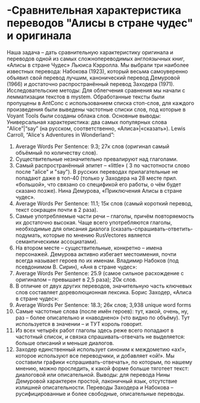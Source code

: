# -Сравнительная характеристика переводов "Алисы в стране чудес" и оригинала

Наша задача – дать сравнительную характеристику оригинала и переводов одной из самых сложнопереводимых англоязычных книг, «Алисы в стране Чудес» Льюиса Кэрролла. Мы выбрали три наиболее известных перевода: Набокова (1923), который весьма самоуверенно объявил свой перевод лучшим, канонический перевод Демуровой (1966) и достаточно распространённый перевод Заходера (1971). 
Исследовательские методы:
Для облегчения сравнения мы начали с лемматизации текстов в mystem. Обработанные тексты были пропущены в AntConc с использованием списка стоп-слов, для каждого произведения были выведены частотные списки слов, под которые в Voyant Tools были созданы облака слов. 
Основные выводы:
Универсальная характеристика: два самых популярных слова “Alice”|“say” (на русском, соответственно, «Алиса»|«сказать»). 
Lewis Carroll, “Alice's Adventures in Wonderland”: 
1. Average Words Per Sentence: 9.3; 27к слов (оригинал самый объёмный по количеству слов). 
2. Существительные  незначительно превалируют над глаголами. 
3. Самый распространённый эпитет – «little» ( 3 по частотности слово после "alice" и "say"). В русских переводах прилагательные не попадают даже в топ-40 (только у Заходера на 28 месте прил. «большой», что связано со спецификой его работы, о чём будет сказано позже). 
Нина Демурова, «Приключения Алисы в стране чудес». 
1. Average Words Per Sentence: 11.1; 15к слов (самый короткий перевод, текст сокращен почти в 2 раза). 
2. Самые употребляемые части речи – глаголы, причём повторяемость их достаточно высокая. Чаще всего употребляются глаголы, необходимые для описания диалога (сказать-спрашивать-ответить-подумать, которые по мнению RusVectores является семантическими ассоциатами). 
3. На втором месте – существительные, конкретно – имена персонажей. Демурова активно избегает местоимения, почти всегда называет героев по их именам. 
Владимир Набоков (под псевдонимом В. Сирин), «Аня в стране чудес»: 
1. Average Words Per Sentence: 25.9 (самое сильное расхождение с оригиналом – превышает в 2,5 раза); 20к слов. 
2. В отличие от двух других переводов, значительную часть ключевых слов составляет дореволюционная лексика. 
Борис Заходер, «Алиса в стране чудес»: 
1. Average Words Per Sentence: 18.3; 26к слов; 3,938 unique word forms 
2. Самые частотные слова (после имён героев): тут, какой, очень, ну, раз – более описательно и «наводнено» (что видно  по объёму). Тут используется в значении – и ТУТ король говорит. 
3. Из всех четырёх работ глаголы здесь реже всего попадают в частотный список, и связка спрашивать-отвечать не выделяется: больше описаний и меньше диалогов. 
4. Заходер единственный использует синоним к междометию «ах!», которое используют все переводчики, и добавляет «ой!». 
Мы составили графики «спрашивать-отвечать», по которым, по нашему мнению, можно проследить, к какой форме больше тяготеет текст: диалоговой или описательной. 
Выводы: для перевода Нины Демуровой характерен простой, лаконичный язык, отсутствие излишней описательности. Переводы Заходера и Набокова – русифицированные и более свободные, описательные переводы.
